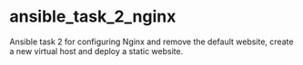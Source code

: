 # ansible_task_2_nginx
Ansible task 2 for configuring Nginx and  remove the default website, create a new virtual host and deploy a static website.
